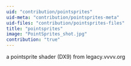 ```yaml
---
uid: "contribution/pointsprites"
uid-meta: "contribution/pointsprites-meta"
uid-files: "contribution/pointsprites-files"
title: "pointsprites"
image: "PointSprites_shot.jpg"
contribution: "true"
---
```


a pointsprite shader (DX9) from legacy.vvvv.org